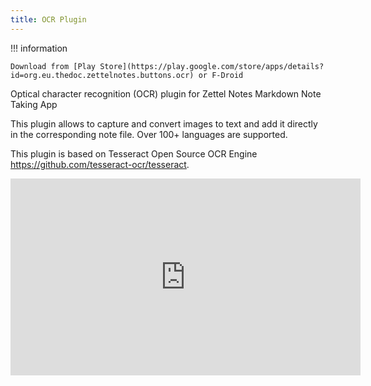 ```yaml
---
title: OCR Plugin
---
```


!!! information

    Download from [Play Store](https://play.google.com/store/apps/details?id=org.eu.thedoc.zettelnotes.buttons.ocr) or F-Droid

Optical character recognition (OCR) plugin for Zettel Notes Markdown Note Taking App

This plugin allows to capture and convert images to text and add it directly in the corresponding note file. Over 100+ languages are supported.

This plugin is based on Tesseract Open Source OCR Engine https://github.com/tesseract-ocr/tesseract.

<p align="center">
<iframe width="560" height="315" src="https://www.youtube.com/embed/6O3l2ARnwDw?si=kwKTQOo0887ouxAa" title="YouTube video player" frameborder="0" allow="accelerometer; autoplay; clipboard-write; encrypted-media; gyroscope; picture-in-picture; web-share" referrerpolicy="strict-origin-when-cross-origin" allowfullscreen></iframe>
</p>

